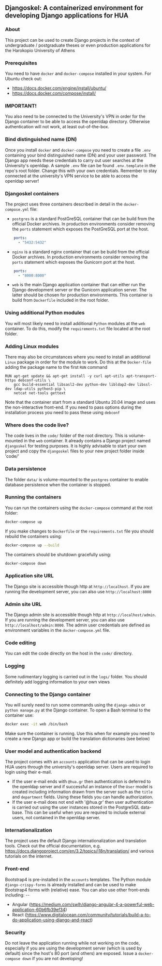 ## Djangoskel: A containerized environment for developing Django applications for HUA

### About
This project can be used to create Django projects in the context of undergraduate / postgraduate theses or even production applications for the Harokopio University of Athens

### Prerequisites
You need to have `docker` and `docker-compose` installed in your system. For Ubuntu check out:

- https://docs.docker.com/engine/install/ubuntu/
- https://docs.docker.com/compose/install/

### IMPORTANT!
You also need to be connected to the University's VPN in order for the Django container to be able to access the openldap directory. Otherwise authentication will not work, at least out-of-the-box.

### Bind distinguished name (DN)
Once you install `docker` and `docker-compose` you need to create a file `.env` containing your bind distinguished name (DN) and your user password. The Django app needs these credentials to carry out user searches at the University's openldap. A sample `.env` file can be found `.env.template` in the repo's root folder. Change this with your own credentials. Remember to stay connected at the university's VPN service to be able to access the openldap server!

### Djangoskel containers
The project uses three containers described in detail in the `docker-compose.yml` file:

- `postgres` is a standard PostGreSQL container that can be build from the official Docker archives. In production environments consider removing the `ports` statement which exposes the PostGreSQL port at the host.

```yaml
    ports:
      - "5432:5432"
```

- `nginx` is a standard nginx container that can be build from the official Docker archives. In production environments consider removing the `ports` statement which exposes the Gunicorn port at the host.

```yaml
    ports:
      - "8000:8000"
```

- `web` is the main Django application container that can either run the Django development server or the Gunicorn application server. The latter should be chosen for production environments. This container is build from  `Dockerfile` included in the root folder.

### Using additional Python modules

You will most likely need to install additional `Python` modules at the `web` container. To do this, modify the `requirements.txt` file located at the root folder. 

### Adding Linux modules

There may also be circumstances where you need to install an additional `Linux` package in order for the module to work. Do this at the `Docker-file` adding the package name to the first `RUN` command

```
RUN apt-get update && apt-get install -y curl apt-utils apt-transport-https debconf-utils \
    gcc build-essential libsasl2-dev python-dev libldap2-dev libssl-dev ldap-utils python3-pip \
    netcat net-tools gettext
```

Note that the container start from a standard Ubuntu 20.04 image and uses the non-interactive front-end. If you need to pass options during the installation process you need to pass these using `debconf`

### Where does the code live?

The code lives in the `code/` folder of the root directory. This is volume-mounted in the `web` container. It already contains a Django project named `djangoskel` for testing purposes. It is highly advisable to start your own project and copy the `djangoskel` files to your new project folder inside 'code/'

### Data persistence

The folder `data/` is volume-mounted to the `postgres` container to enable database persistence when the container is stopped.

### Running the containers

You can run the containers using the `docker-compose` command at the root folder:

```bash
docker-compose up
```

If you make changes to `Dockerfile` or the `requirements.txt` file you should rebuild the containers using:
```bash
docker-compose up --build
```

The containers should be shutdown gracefully using:

```bash
docker-compose down
```

### Application site URL 

The Django site is accessible though http at `http://localhost`. If you are running the development server, you can also use `http://localhost:8000`

### Admin site URL

The Django admin site is accessible though http at `http://localhost/admin`. If you are running the development server, you can also use `http://localhost/admin:8000`. The admin user credentials are defined as environment variables in the `docker-compose.yml` file.

### Code editing 

You can edit the code directly on the host in the `code/` directory.

### Logging

Some rudimentary logging is carried out in the `logs/` folder. You should definitely add logging information to your own views

### Connecting to the Django container

You will surely need to run some commands using the `django-admin` or `python manage.py` at the Django container. To open a Bash terminal to the container use:

```bash
docker exec -it web /bin/bash
```

Make sure the container is running. Use this when for example you need to create a new Django app or build the translation dictionaries (see below)

### User model and authentication backend

The project comes with an `accounts` application that can be used to login HUA users through the university's openldap server. Users are required to login using their e-mail. 
- If the user e-mail ends with `@hua.gr` then authentication is deferred to the openldap server and if successful an instance of the `User` model is created including information drawn from the server such as the `title` and `department` fields. Using these fields you can handle authorization. 
- If the user e-mail does not end with '@hua.gr' then user authentication is carried out using the user instances stored in the PostgreSQL data-base. This can be useful when you are required to include external users, not contained in the openldap server.

### Internationalization

The project uses the default Django internationalization and translation tools. Check out the official documentation, e.g. https://docs.djangoproject.com/en/3.2/topics/i18n/translation/ and various tutorials on the internet. 

### Front-end

Bootstrap4 is pre-installed in the `accounts` templates. The Python module `django-crispy-forms` is already installed and can be used to make Bootstrap4 forms with (relative) ease. You can also use other front-ends including: --

- Angular (https://medium.com/swlh/django-angular-4-a-powerful-web-application-60b6fb39ef34) 
- React (https://www.digitalocean.com/community/tutorials/build-a-to-do-application-using-django-and-react)


### Security

Do not leave the application running while not working on the code, especially if you are using the development server (which is used by default) since the host's 80 port (and others) are exposed. Issue a `docker-compose down` if you are not developing!








